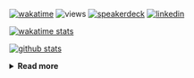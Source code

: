 [![wakatime](https://wakatime.com/badge/user/ddf27f94-292a-4343-b7eb-1143a4c6cf87.svg)](https://wakatime.com/@ddf27f94-292a-4343-b7eb-1143a4c6cf87)
![views](https://komarev.com/ghpvc/?username=chck&color=blueviolet)
[![speakerdeck](https://img.shields.io/badge/Speaker_Deck-chck-8a2be2?style=flat-square&logo=speaker-deck)](https://speakerdeck.com/chck)
[![linkedin](https://img.shields.io/badge/LinkedIn-chck-8a2be2?style=flat-square&logo=linkedin)](https://www.linkedin.com/in/chck/)

[![wakatime stats](https://github-readme-stats-nine-umber-51.vercel.app/api/wakatime?username=chck&layout=compact&count_private=true&hide_title=true&hide=Other&theme=buefy&langs_count=14)](https://wakatime.com/@chck?rank=me)

[![github stats](https://github-readme-stats-nine-umber-51.vercel.app/api?username=chck&count_private=true&show_icons=true&hide_title=true&theme=buefy)](https://github.com/anuraghazra/github-readme-stats)

<details>
  <summary><b>Read more</b></summary>
  <br>

  <!--START_SECTION:waka-->
**🐱 My GitHub Data** 

> 📦 132.5 kB Used in GitHub's Storage 
 > 
> 🏆 637 Contributions in the Year 2025
 > 
> 💼 Opted to Hire
 > 
> 📜 133 Public Repositories 
 > 
> 🔑 24 Private Repositories 
 > 
**I'm a Night 🦉** 

```text
🌞 Morning                1403 commits        ████░░░░░░░░░░░░░░░░░░░░░   17.46 % 
🌆 Daytime                2399 commits        ███████░░░░░░░░░░░░░░░░░░   29.85 % 
🌃 Evening                2259 commits        ███████░░░░░░░░░░░░░░░░░░   28.11 % 
🌙 Night                  1975 commits        ██████░░░░░░░░░░░░░░░░░░░   24.58 % 
```
📅 **I'm Most Productive on Thursday** 

```text
Monday                   1457 commits        █████░░░░░░░░░░░░░░░░░░░░   18.13 % 
Tuesday                  1270 commits        ████░░░░░░░░░░░░░░░░░░░░░   15.80 % 
Wednesday                1483 commits        █████░░░░░░░░░░░░░░░░░░░░   18.45 % 
Thursday                 1741 commits        █████░░░░░░░░░░░░░░░░░░░░   21.67 % 
Friday                   863 commits         ███░░░░░░░░░░░░░░░░░░░░░░   10.74 % 
Saturday                 532 commits         ██░░░░░░░░░░░░░░░░░░░░░░░   06.62 % 
Sunday                   690 commits         ██░░░░░░░░░░░░░░░░░░░░░░░   08.59 % 
```


📊 **This Week I Spent My Time On** 

```text
💬 Programming Languages: 
Other                    11 hrs 36 mins      ██████████████████░░░░░░░   71.92 % 
Markdown                 3 hrs 58 mins       ██████░░░░░░░░░░░░░░░░░░░   24.61 % 
Terraform                14 mins             ░░░░░░░░░░░░░░░░░░░░░░░░░   01.50 % 
terraform                12 mins             ░░░░░░░░░░░░░░░░░░░░░░░░░   01.28 % 
Makefile                 4 mins              ░░░░░░░░░░░░░░░░░░░░░░░░░   00.45 % 

🔥 Editors: 
Chrome                   14 hrs 47 mins      ███████████████████████░░   91.58 % 
Obsidian                 54 mins             █░░░░░░░░░░░░░░░░░░░░░░░░   05.65 % 
Zed                      20 mins             █░░░░░░░░░░░░░░░░░░░░░░░░   02.15 % 
Neovim                   6 mins              ░░░░░░░░░░░░░░░░░░░░░░░░░   00.62 % 
```

**I Mostly Code in Python** 

```text
Python                   47 repos            ████████░░░░░░░░░░░░░░░░░   33.57 % 
Jupyter Notebook         19 repos            ███░░░░░░░░░░░░░░░░░░░░░░   13.57 % 
Ruby                     11 repos            ██░░░░░░░░░░░░░░░░░░░░░░░   07.86 % 
HCL                      6 repos             █░░░░░░░░░░░░░░░░░░░░░░░░   04.29 % 
TypeScript               6 repos             █░░░░░░░░░░░░░░░░░░░░░░░░   04.29 % 
```



**Timeline**

![Lines of Code chart](https://raw.githubusercontent.com/chck/chck/main/assets/bar_graph.png)


 Last Updated on 2025-07-30 02:33 UTC
<!--END_SECTION:waka-->
</details>

